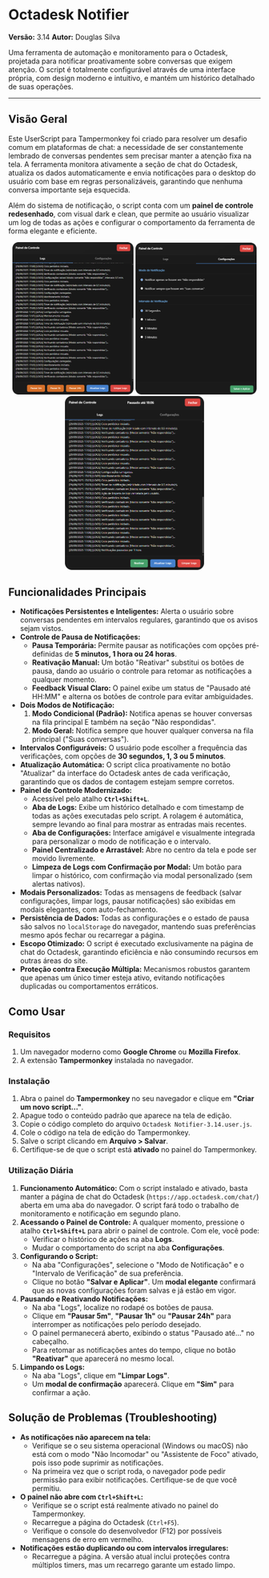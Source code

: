 # Octadesk Notifier

**Versão:** 3.14
**Autor:** Douglas Silva

Uma ferramenta de automação e monitoramento para o Octadesk, projetada para notificar proativamente sobre conversas que exigem atenção. O script é totalmente configurável através de uma interface própria, com design moderno e intuitivo, e mantém um histórico detalhado de suas operações.

---

## Visão Geral

Este UserScript para Tampermonkey foi criado para resolver um desafio comum em plataformas de chat: a necessidade de ser constantemente lembrado de conversas pendentes sem precisar manter a atenção fixa na tela. A ferramenta monitora ativamente a seção de chat do Octadesk, atualiza os dados automaticamente e envia notificações para o desktop do usuário com base em regras personalizáveis, garantindo que nenhuma conversa importante seja esquecida.

Além do sistema de notificação, o script conta com um **painel de controle redesenhado**, com visual dark e clean, que permite ao usuário visualizar um log de todas as ações e configurar o comportamento da ferramenta de forma elegante e eficiente.

<div align="center">
  <img src="img/Painel de Controle - Logs.png" alt="Painel de Controle - Aba de Logs" width="48%" />
  <img src="img/Painel de Controle - Configurações.png" alt="Painel de Controle - Aba de Configurações" width="48%" />
  <br>
  <img src="img/Painel de Control - Modo pausa.png" alt="Visão Geral do Painel de Controle" width="55%" />
</div>

## Funcionalidades Principais

- **Notificações Persistentes e Inteligentes:** Alerta o usuário sobre conversas pendentes em intervalos regulares, garantindo que os avisos sejam vistos.
- **Controle de Pausa de Notificações:**
  - **Pausa Temporária:** Permite pausar as notificações com opções pré-definidas de **5 minutos, 1 hora ou 24 horas**.
  - **Reativação Manual:** Um botão "Reativar" substitui os botões de pausa, dando ao usuário o controle para retomar as notificações a qualquer momento.
  - **Feedback Visual Claro:** O painel exibe um status de "Pausado até HH:MM" e alterna os botões de controle para evitar ambiguidades.
- **Dois Modos de Notificação:**
  1.  **Modo Condicional (Padrão):** Notifica apenas se houver conversas na fila principal E também na seção "Não respondidas".
  2.  **Modo Geral:** Notifica sempre que houver qualquer conversa na fila principal ("Suas conversas").
- **Intervalos Configuráveis:** O usuário pode escolher a frequência das verificações, com opções de **30 segundos, 1, 3 ou 5 minutos**.
- **Atualização Automática:** O script clica proativamente no botão "Atualizar" da interface do Octadesk antes de cada verificação, garantindo que os dados de contagem estejam sempre corretos.
- **Painel de Controle Modernizado:**
  - Acessível pelo atalho **`Ctrl+Shift+L`**.
  - **Aba de Logs:** Exibe um histórico detalhado e com timestamp de todas as ações executadas pelo script. A rolagem é automática, sempre levando ao final para mostrar as entradas mais recentes.
  - **Aba de Configurações:** Interface amigável e visualmente integrada para personalizar o modo de notificação e o intervalo.
  - **Painel Centralizado e Arrastável:** Abre no centro da tela e pode ser movido livremente.
  - **Limpeza de Logs com Confirmação por Modal:** Um botão para limpar o histórico, com confirmação via modal personalizado (sem alertas nativos).
- **Modais Personalizados:** Todas as mensagens de feedback (salvar configurações, limpar logs, pausar notificações) são exibidas em modais elegantes, com auto-fechamento.
- **Persistência de Dados:** Todas as configurações e o estado de pausa são salvos no `localStorage` do navegador, mantendo suas preferências mesmo após fechar ou recarregar a página.
- **Escopo Otimizado:** O script é executado exclusivamente na página de chat do Octadesk, garantindo eficiência e não consumindo recursos em outras áreas do site.
- **Proteção contra Execução Múltipla:** Mecanismos robustos garantem que apenas um único timer esteja ativo, evitando notificações duplicadas ou comportamentos erráticos.

## Como Usar

### Requisitos

1.  Um navegador moderno como **Google Chrome** ou **Mozilla Firefox**.
2.  A extensão **Tampermonkey** instalada no navegador.

### Instalação

1.  Abra o painel do **Tampermonkey** no seu navegador e clique em **"Criar um novo script..."**.
2.  Apague todo o conteúdo padrão que aparece na tela de edição.
3.  Copie o código completo do arquivo `Octadesk Notifier-3.14.user.js`.
4.  Cole o código na tela de edição do Tampermonkey.
5.  Salve o script clicando em **Arquivo > Salvar**.
6.  Certifique-se de que o script está **ativado** no painel do Tampermonkey.

### Utilização Diária

1.  **Funcionamento Automático:** Com o script instalado e ativado, basta manter a página de chat do Octadesk (`https://app.octadesk.com/chat/`) aberta em uma aba do navegador. O script fará todo o trabalho de monitoramento e notificação em segundo plano.
2.  **Acessando o Painel de Controle:** A qualquer momento, pressione o atalho **`Ctrl+Shift+L`** para abrir o painel de controle. Com ele, você pode:
    - Verificar o histórico de ações na aba **Logs**.
    - Mudar o comportamento do script na aba **Configurações**.
3.  **Configurando o Script:**
    - Na aba "Configurações", selecione o "Modo de Notificação" e o "Intervalo de Verificação" de sua preferência.
    - Clique no botão **"Salvar e Aplicar"**. Um **modal elegante** confirmará que as novas configurações foram salvas e já estão em vigor.
4.  **Pausando e Reativando Notificações:**
    - Na aba "Logs", localize no rodapé os botões de pausa.
    - Clique em **"Pausar 5m"**, **"Pausar 1h"** ou **"Pausar 24h"** para interromper as notificações pelo período desejado.
    - O painel permanecerá aberto, exibindo o status "Pausado até..." no cabeçalho.
    - Para retomar as notificações antes do tempo, clique no botão **"Reativar"** que aparecerá no mesmo local.
5.  **Limpando os Logs:**
    - Na aba "Logs", clique em **"Limpar Logs"**.
    - Um **modal de confirmação** aparecerá. Clique em **"Sim"** para confirmar a ação.

## Solução de Problemas (Troubleshooting)

- **As notificações não aparecem na tela:**
  - Verifique se o seu sistema operacional (Windows ou macOS) não está com o modo "Não Incomodar" ou "Assistente de Foco" ativado, pois isso pode suprimir as notificações.
  - Na primeira vez que o script roda, o navegador pode pedir permissão para exibir notificações. Certifique-se de que você permitiu.
- **O painel não abre com `Ctrl+Shift+L`:**
  - Verifique se o script está realmente ativado no painel do Tampermonkey.
  - Recarregue a página do Octadesk (`Ctrl+F5`).
  - Verifique o console do desenvolvedor (F12) por possíveis mensagens de erro em vermelho.
- **Notificações estão duplicando ou com intervalos irregulares:**
  - Recarregue a página. A versão atual inclui proteções contra múltiplos timers, mas um recarrego garante um estado limpo.
